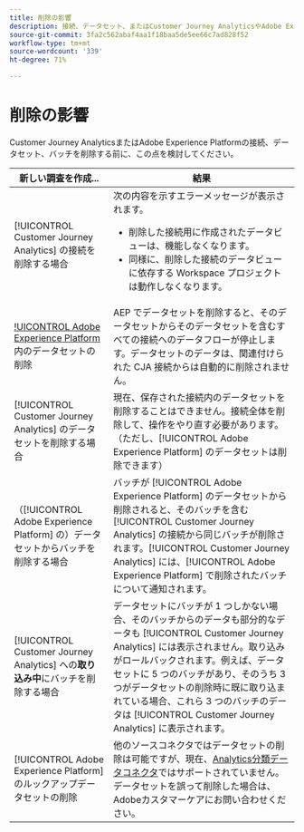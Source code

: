 ```yaml
---
title: 削除の影響
description: 接続、データセット、またはCustomer Journey AnalyticsやAdobe Experience Platformのバッチを削除すると何が起こりますか。
source-git-commit: 3fa2c562abaf4aa1f18baa5de5ee66c7ad828f52
workflow-type: tm+mt
source-wordcount: '339'
ht-degree: 71%

---
```


# 削除の影響

Customer Journey AnalyticsまたはAdobe Experience Platformの接続、データセット、バッチを削除する前に、この点を検討してください。

| 新しい調査を作成... | 結果 |
| --- | --- |
| [!UICONTROL Customer Journey Analytics] の接続を削除する場合 | 次の内容を示すエラーメッセージが表示されます。<ul><li>削除した接続用に作成されたデータビューは、機能しなくなります。</li><li> 同様に、削除した接続のデータビューに依存する Workspace プロジェクトは動作しなくなります。</li></ul> |
| [!UICONTROL Adobe Experience Platform](AEP)内のデータセットの削除 | AEP でデータセットを削除すると、そのデータセットからそのデータセットを含むすべての接続へのデータフローが停止します。データセットのデータは、関連付けられた CJA 接続からは自動的に削除されません。 |
| [!UICONTROL Customer Journey Analytics] のデータセットを削除する場合 | 現在、保存された接続内のデータセットを削除することはできません。接続全体を削除して、操作をやり直す必要があります。（ただし、[!UICONTROL Adobe Experience Platform] のデータセットは削除できます） |
| （[!UICONTROL Adobe Experience Platform] の）データセットからバッチを削除する場合 | バッチが [!UICONTROL Adobe Experience Platform] のデータセットから削除されると、そのバッチを含む [!UICONTROL Customer Journey Analytics] の接続から同じバッチが削除されます。[!UICONTROL Customer Journey Analytics] には、[!UICONTROL Adobe Experience Platform] で削除されたバッチについて通知されます。 |
| [!UICONTROL Customer Journey Analytics] への&#x200B;**取り込み中**&#x200B;にバッチを削除する場合 | データセットにバッチが 1 つしかない場合、そのバッチからのデータも部分的なデータも [!UICONTROL Customer Journey Analytics] には表示されません。取り込みがロールバックされます。例えば、データセットに 5 つのバッチがあり、そのうち 3 つがデータセットの削除時に既に取り込まれている場合、これら 3 つのバッチのデータは [!UICONTROL Customer Journey Analytics] に表示されます。 |
| [!UICONTROL Adobe Experience Platform]のルックアップデータセットの削除 | 他のソースコネクタではデータセットの削除は可能ですが、現在、[Analytics分類データコネクタ](https://experienceleague.adobe.com/docs/experience-platform/sources/ui-tutorials/create/adobe-applications/classifications.html?lang=en)ではサポートされていません。 データセットを誤って削除した場合は、Adobeカスタマーケアにお問い合わせください。 |